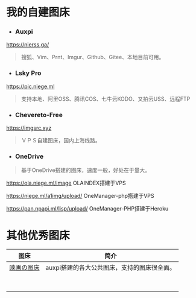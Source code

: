 # 我的自建图床

- ### Auxpi

https://nierss.ga/

> 搜狐、Vim、Prnt、Imgur、Github、Gitee、本地目前可用。

- ###  Lsky Pro

https://pic.niege.ml

> 支持本地、阿里OSS、腾讯COS、七牛云KODO、又拍云USS、远程FTP

- ### Chevereto-Free

https://imgsrc.xyz

> ＶＰＳ自建图床，国内上海线路。

- ### OneDrive

> 基于OneDrive搭建的图床，速度一般，好处在于量大。

https://ola.niege.ml/image    OLAINDEX搭建于VPS

https://niege.ml/a1img/upload/  OneManager-php搭建于VPS

https://pan.npapi.ml/lisp/upload/  OneManager-PHP搭建于Heroku

# 其他优秀图床



| 图床                               | 简介                                        |
| ---------------------------------- | ------------------------------------------- |
| [映画の图床](https://pic.onji.cn/) | auxpi搭建的各大公共图床，支持的图床很全面。 |
|                                    |                                             |
|                                    |                                             |
|                                    |                                             |
|                                    |                                             |
|                                    |                                             |
|                                    |                                             |
|                                    |                                             |
|                                    |                                             |

